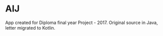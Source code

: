 # AIJ
App created for Diploma final year Project - 2017. Original source in Java, letter migrated to Kotlin.
